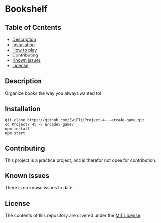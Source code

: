 # Bookshelf

## Table of Contents

* [Description](#description)
* [Installation](#installation)
* [How to play](#play)
* [Contributing](#contributing)
* [Known issues](#known)
* [License](#known)

## Description

Organize books the way you always wanted to!

## Installation

```
git clone https://github.com/ZwiFTi/Project-4---arcade-game.git
cd Project\ 4\ -\ arcade\ game/
npm install
npm start
```

## Contributing

This project is a practice project, and is therefor not open for contribution.


## Known issues

There is no known issues to date.


## License

The contents of this repository are covered under the [MIT License](LICENSE).
